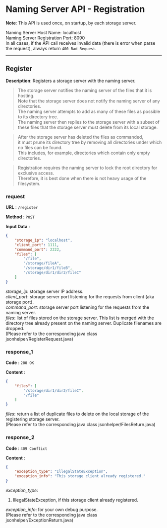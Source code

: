 # Naming Server API - Registration

**Note**: This API is used once, on startup, by each storage server.

Naming Server Host Name: localhost  
Naming Server Registration Port: 8090  
In all cases, if the API call receives invalid data (there is error when parse the request), always return `400 Bad Request`.

------

## Register

**Description**: Registers a storage server with the naming server.

> The storage server notifies the naming server of the files that it is hosting.  
> Note that the storage server does not notify the naming server of any directories.  
> The naming server attempts to add as many of these files as possible to its directory tree.  
> The naming server then replies to the storage server with a subset of these files that the storage server must delete from its local storage.  

> After the storage server has deleted the files as commanded,  
> it must prune its directory tree by removing all directories under which no files can be found.  
> This includes, for example, directories which contain only empty directories.  

> Registration requires the naming server to lock the root directory for exclusive access.  
> Therefore, it is best done when there is not heavy usage of the filesystem.

### request

**URL** : `/register`

**Method** : `POST`

**Input Data** :

```json
{
    "storage_ip": "localhost",
    "client_port": 1111,
    "command_port": 2222,
    "files": [
        "/file",
        "/storage/fileA",
        "/storage/dir1/fileB",
        "/storage/dir1/dir2/fileC"
    ]
}
```

*storage_ip*: storage server IP address.  
*client_port*: storage server port listening for the requests from client (aka storage port).  
*command_port*: storage server port listening for the requests from the naming server.  
*files*: list of files stored on the storage server. This list is merged with the directory tree already present on the naming server. Duplicate filenames are dropped.  
(Please refer to the corresponding java class jsonhelper/RegisterRequest.java)

### response_1

**Code** : `200 OK`

**Content** :

```json
{
    "files": [
        "/storage/dir1/dir2/fileC",
        "/file"
    ]
}
```

*files*: return a list of duplicate files to delete on the local storage of the registering storage server.  
(Please refer to the corresponding java class jsonhelper/FilesReturn.java)

### response_2

**Code** : `409 Conflict`

**Content** :

```json
{
    "exception_type": "IllegalStateException",
    "exception_info": "This storage client already registered."
}
```

*exception_type*:

1. IllegalStateException, if this storage client already registered.

*exception_info*: for your own debug purpose.  
(Please refer to the corresponding java class jsonhelper/ExceptionReturn.java)
